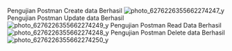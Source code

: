 Pengujian Postman Create data Berhasil
![photo_6276226355662274247_y](https://github.com/user-attachments/assets/072c39a4-1a3e-47db-a27c-70db72b07f61)
Pengujian Postman Update data Berhasil
![photo_6276226355662274249_y](https://github.com/user-attachments/assets/1a553d01-b3fa-46aa-ab46-2b01315667d2)
Pengujian Postman Read Data Berhasil
![photo_6276226355662274248_y](https://github.com/user-attachments/assets/bd757f2b-4b60-47c2-93a3-a62f4a06d0c6)
Pengujian Postman Delete data Berhasil
![photo_6276226355662274250_y](https://github.com/user-attachments/assets/ee7a9662-16a8-4b61-a159-fd7ec375ff97)
